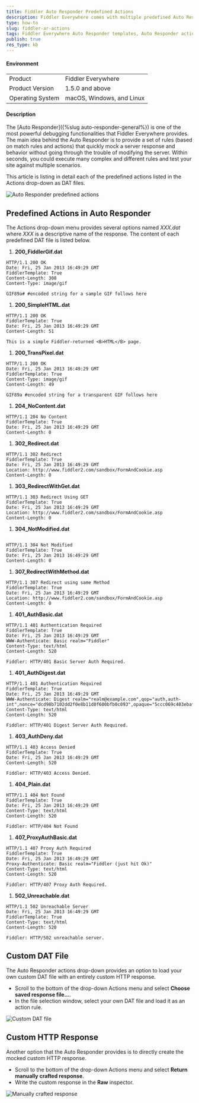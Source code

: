 ```yaml
---
title: Fiddler Auto Responder Predefined Actions
description: Fiddler Everywhere comes with multiple predefined Auto Responder actions that allow you to mock different HTTP responses out of the box.
type: how-to
slug: fiddler-ar-actions
tags: Fiddler Everywhere Auto Responder templates, Auto Responder actions, predefined Fiddler actions
publish: true
res_type: kb
---
```



#### Environment

|   |   |
|---|---|
| Product  | Fiddler Everywhere |
| Product Version | 1.5.0 and above  |
| Operating System | macOS, Windows, and Linux |

#### Description

The [Auto Responder]({%slug auto-responder-general%}) is one of the most powerful debugging functionalities that Fiddler Everywhere provides. The main idea behind the Auto Responder is to provide a set of rules (based on match rules and actions) that quickly mock a server response and behavior without going through the trouble of modifying the server. Within seconds, you could execute many complex and different rules and test your site against multiple scenarios.

This article is listing in detail each of the predefined actions listed in the Actions drop-down as DAT files.

![Auto Responder predefined actions](../images/livetraffic/autoresponder/kb-auroresponder-actions.png)

## Predefined Actions in Auto Responder

The Actions drop-down menu provides several options named *XXX.dat* where *XXX* is a descriptive name of the response. The content of each predefined DAT file is listed below.

1. **200_FiddlerGif.dat**

```HTTP
HTTP/1.1 200 OK
Date: Fri, 25 Jan 2013 16:49:29 GMT
FiddlerTemplate: True
Content-Length: 308
Content-Type: image/gif

GIF89a# #encoded string for a sample GIF follows here
```

1. **200_SimpleHTML.dat**

```HTTP
HTTP/1.1 200 OK
FiddlerTemplate: True
Date: Fri, 25 Jan 2013 16:49:29 GMT
Content-Length: 51

This is a simple Fiddler-returned <B>HTML</B> page.
```

1. **200_TransPixel.dat**

```HTTP
HTTP/1.1 200 OK
Date: Fri, 25 Jan 2013 16:49:29 GMT
FiddlerTemplate: True
Content-Type: image/gif
Content-Length: 49

GIF89a #encoded string for a transparent GIF follows here
```

1. **204_NoContent.dat**

```HTTP
HTTP/1.1 204 No Content
FiddlerTemplate: True
Date: Fri, 25 Jan 2013 16:49:29 GMT
Content-Length: 0
```

1. **302_Redirect.dat**

```HTTP
HTTP/1.1 302 Redirect
FiddlerTemplate: True
Date: Fri, 25 Jan 2013 16:49:29 GMT
Location: http://www.fiddler2.com/sandbox/FormAndCookie.asp
Content-Length: 0
```

1. **303_RedirectWithGet.dat**

```HTTP
HTTP/1.1 303 Redirect Using GET
FiddlerTemplate: True
Date: Fri, 25 Jan 2013 16:49:29 GMT
Location: http://www.fiddler2.com/sandbox/FormAndCookie.asp
Content-Length: 0
```

1. **304_NotModified.dat**

```HTTP

HTTP/1.1 304 Not Modified
FiddlerTemplate: True
Date: Fri, 25 Jan 2013 16:49:29 GMT
Content-Length: 0
```

1. **307_RedirectWithMethod.dat**

```HTTP
HTTP/1.1 307 Redirect using same Method
FiddlerTemplate: True
Date: Fri, 25 Jan 2013 16:49:29 GMT
Location: http://www.fiddler2.com/sandbox/FormAndCookie.asp
Content-Length: 0
```

1. **401_AuthBasic.dat**

```HTTP
HTTP/1.1 401 Authentication Required
FiddlerTemplate: True
Date: Fri, 25 Jan 2013 16:49:29 GMT
WWW-Authenticate: Basic realm="Fiddler"
Content-Type: text/html
Content-Length: 520

Fiddler: HTTP/401 Basic Server Auth Required.    
```

1. **401_AuthDigest.dat**

```HTTP
HTTP/1.1 401 Authentication Required
FiddlerTemplate: True
Date: Fri, 25 Jan 2013 16:49:29 GMT
WWW-Authenticate: Digest realm="realm@example.com",qop="auth,auth-int",nonce="dcd98b7102dd2f0e8b11d0f600bfb0c093",opaque="5ccc069c403ebaf9f0171e9517f40e41"
Content-Type: text/html
Content-Length: 520

Fiddler: HTTP/401 Digest Server Auth Required. 
```

1. **403_AuthDeny.dat**

```HTTP
HTTP/1.1 403 Access Denied
FiddlerTemplate: True
Date: Fri, 25 Jan 2013 16:49:29 GMT
Content-Length: 520

Fiddler: HTTP/403 Access Denied.   
```

1. **404_Plain.dat**

```HTTP
HTTP/1.1 404 Not Found
FiddlerTemplate: True
Date: Fri, 25 Jan 2013 16:49:29 GMT
Content-Type: text/html
Content-Length: 520

Fiddler: HTTP/404 Not Found 
```

1. **407_ProxyAuthBasic.dat**

```HTTP
HTTP/1.1 407 Proxy Auth Required
FiddlerTemplate: True
Date: Fri, 25 Jan 2013 16:49:29 GMT
Proxy-Authenticate: Basic realm="Fiddler (just hit Ok)"
Content-Type: text/html
Content-Length: 520

Fiddler: HTTP/407 Proxy Auth Required.
```

1. **502_Unreachable.dat**

```HTTP
HTTP/1.1 502 Unreachable Server
Date: Fri, 25 Jan 2013 16:49:29 GMT
FiddlerTemplate: True
Content-Type: text/html
Content-Length: 520

Fiddler: HTTP/502 unreachable server. 
```

## Custom DAT File

The Auto Responder actions drop-down provides an option to load your own custom DAT file with an entirely custom HTTP response. 

- Scroll to the bottom of the drop-down Actions menu and select **Choose saved response file...**.
- In the file selection window, select your own DAT file and load it as an action rule.

![Custom DAT file](../images/livetraffic/autoresponder/kb-auroresponder-custom-dat.png)

## Custom HTTP Response

Another option that the Auto Responder provides is to directly create the mocked custom HTTP response.

- Scroll to the bottom of the drop-down Actions menu and select **Return manually crafted response**.
- Write the custom response in the **Raw** inspector.

![Manually crafted response](../images/livetraffic/autoresponder/kb-auroresponder-manual-response.png)